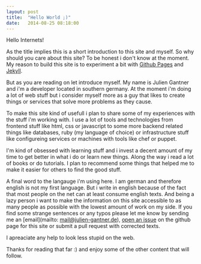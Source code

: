 ```yaml
---
layout: post
title:  "Hello World ;)"
date:   2014-08-25 08:18:00
---
```


Hello Internets!

As the title implies this is a short introduction to this site and myself. So
why should you care about this site? To be honest i don't know at the moment.
My reason to build this site is to experiment a bit with [Github
Pages][github-pages] and [Jekyll][jekyll].

But as you are reading on let introduce myself. My name is Julien Gantner and
i'm a developer located in southern germany. At the moment i'm doing a lot of web
stuff but i consider myself more as a guy that likes to create things or
services that solve more problems as they cause.

To make this site kind of usefull i plan to share some of my experiences with
the stuff i'm working with. I use a lot of tools and technologies from frontend
stuff like html, css or javascript to some more backend related things like
databases, ruby (my language of choice) or infrastructure stuff like
configureing services or machines with tools like chef or puppet.

I'm kind of obsessed with learning stuff and i invest a decent amount of my
time to get better in what i do or learn new things. Along the way i read a lot
of books or do tutorials. I plan to recommend some things that helped me to
make it easier for others to find the good stuff.

A final word to the langauge i'm using here. I am german and therefore english
is not my first language. But i write in english because of the fact that most
people on the net can at least consume english texts. And being a lazy person
i want to make the information on this site accessible to as many people as
possible with the lowest amount of work on my side. If you find some strange
sentences or any typos please let me know by sending me an
[email](mailto: mail@julien-gantner.de), [open an issue][issues] on the github page for
this site or submit a pull request with corrected texts.

I apreaciate any help to look less stupid on the web.

Thanks for reading that far :) and enjoy some of the other content that will
follow.

[github-pages]: https://pages.github.com
[jekyll]: http://jekyllrb.com
[issues]: https://github.com/JGantner/JGantner.github.io/issues


